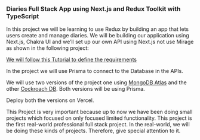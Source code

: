 ### Diaries Full Stack App using Next.js and Redux Toolkit with TypeScript

In this project we will be learning to use Redux by building an app that lets users create and manage diaries. We will be building our application using Next.js, Chakra UI and we’ll set up our own API using Next.js not use Mirage as shown in the following project:

[We will follow this Tutorial to define the requirements](https://www.smashingmagazine.com/2020/08/redux-real-world-application/)
 
In the project we will use Prisma to connect to the Database in the APIs.

We will use two versions of the project one using [MongoDB Atlas](https://www.mongodb.com/atlas/database) and the other [Cockroach DB](https://www.cockroachlabs.com/get-started-cockroachdb/). Both versions will be using Prisma. 

Deploy both the versions on Vercel. 

This Project is very important because up to now we have been doing small projects which focused on only focused limited functionality. This project is the first real-world professional full stack project. In the real-world, we will be doing these kinds of projects. Therefore, give special attention to it.